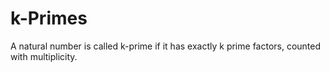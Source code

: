 # k-Primes
A natural number is called k-prime if it has exactly k prime factors, counted with multiplicity.
